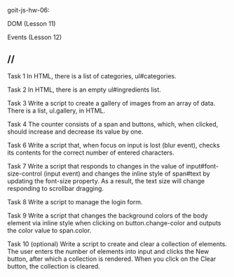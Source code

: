 goit-js-hw-06:

DOM (Lesson 11)

Events (Lesson 12)

//
-----------------------------------------------------------------------------

Task 1 In HTML, there is a list of categories,
ul#categories.

Task 2 In HTML, there is an empty ul#ingredients
list.

Task 3 Write a script to create a gallery of
images from an array of data. There is a list,
ul.gallery, in HTML.

Task 4 The counter consists of a span and buttons,
which, when clicked, should increase and decrease
its value by one.

Task 6 Write a script that, when focus on input is
lost (blur event), checks its contents for the
correct number of entered characters.

Task 7 Write a script that responds to changes in
the value of input#font-size-control (input event)
and changes the inline style of span#text by
updating the font-size property. As a result, the
text size will change responding to scrollbar
dragging.

Task 8 Write a script to manage the login form.

Task 9 Write a script that changes the background
colors of the body element via inline style when
clicking on button.change-color and outputs the
color value to span.color.

Task 10 (optional) Write a script to create and
clear a collection of elements. The user enters
the number of elements into input and clicks the
New button, after which a collection is rendered.
When you click on the Clear button, the collection
is cleared.
